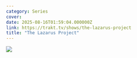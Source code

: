 ```yaml
---
category: Series
cover: 
date: 2025-08-16T01:59:04.000000Z
link: https://trakt.tv/shows/the-lazarus-project
title: "The Lazarus Project"
---
```


![](https://walter-r2.trakt.tv/images/shows/000/178/105/fanarts/thumb/bae74b650a.jpg)